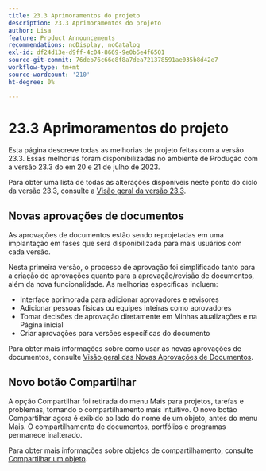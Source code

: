 ```yaml
---
title: 23.3 Aprimoramentos do projeto
description: 23.3 Aprimoramentos do projeto
author: Lisa
feature: Product Announcements
recommendations: noDisplay, noCatalog
exl-id: df24d13e-d9ff-4c04-8669-9e0b6e4f6501
source-git-commit: 76deb76c66e8f8a7dea721378591ae035b8d42e7
workflow-type: tm+mt
source-wordcount: '210'
ht-degree: 0%

---
```


# 23.3 Aprimoramentos do projeto

Esta página descreve todas as melhorias de projeto feitas com a versão 23.3. Essas melhorias foram disponibilizadas no ambiente de Produção com a versão 23.3 do em 20 e 21 de julho de 2023.

Para obter uma lista de todas as alterações disponíveis neste ponto do ciclo da versão 23.3, consulte a [Visão geral da versão 23.3](/help/quicksilver/product-announcements/product-releases/23.3-release-activity/23-3-release-overview.md).

## Novas aprovações de documentos

As aprovações de documentos estão sendo reprojetadas em uma implantação em fases que será disponibilizada para mais usuários com cada versão.

Nesta primeira versão, o processo de aprovação foi simplificado tanto para a criação de aprovações quanto para a aprovação/revisão de documentos, além da nova funcionalidade. As melhorias específicas incluem:

* Interface aprimorada para adicionar aprovadores e revisores
* Adicionar pessoas físicas ou equipes inteiras como aprovadores
* Tomar decisões de aprovação diretamente em Minhas atualizações e na Página inicial
* Criar aprovações para versões específicas do documento

Para obter mais informações sobre como usar as novas aprovações de documentos, consulte [Visão geral das Novas Aprovações de Documentos](https://experienceleague.adobe.com/docs/workfront/using/review-and-approve-work/document-reviews-and-approvals/document-approvals-overview.html).

## Novo botão Compartilhar

A opção Compartilhar foi retirada do menu Mais para projetos, tarefas e problemas, tornando o compartilhamento mais intuitivo. O novo botão Compartilhar agora é exibido ao lado do nome de um objeto, antes do menu Mais. O compartilhamento de documentos, portfólios e programas permanece inalterado.

Para obter mais informações sobre objetos de compartilhamento, consulte [Compartilhar um objeto](https://experienceleague.adobe.com/docs/workfront/using/basics/grant-request-object-permissions/share-an-object.html).
